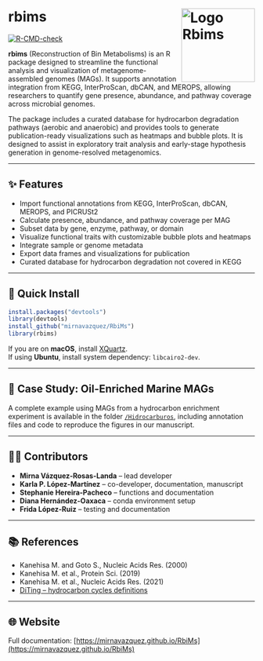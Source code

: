 

# rbims <img src="man/figures/Logo-rRbiMs.png" alt="Logo Rbims" width="150" align="right"/>

[![R-CMD-check](https://github.com/mirnavazquez/RbiMs/workflows/R-CMD-check/badge.svg)](https://github.com/mirnavazquez/RbiMs/actions)

**rbims** (Reconstruction of Bin Metabolisms) is an R package designed to streamline the functional analysis and visualization of metagenome-assembled genomes (MAGs). It supports annotation integration from KEGG, InterProScan, dbCAN, and MEROPS, allowing researchers to quantify gene presence, abundance, and pathway coverage across microbial genomes.

The package includes a curated database for hydrocarbon degradation pathways (aerobic and anaerobic) and provides tools to generate publication-ready visualizations such as heatmaps and bubble plots. It is designed to assist in exploratory trait analysis and early-stage hypothesis generation in genome-resolved metagenomics.

---

## ✨ Features

- Import functional annotations from KEGG, InterProScan, dbCAN, MEROPS, and PICRUSt2
- Calculate presence, abundance, and pathway coverage per MAG
- Subset data by gene, enzyme, pathway, or domain
- Visualize functional traits with customizable bubble plots and heatmaps
- Integrate sample or genome metadata
- Export data frames and visualizations for publication
- Curated database for hydrocarbon degradation not covered in KEGG

---

## 🚀 Quick Install

```r
install.packages("devtools")
library(devtools)
install_github("mirnavazquez/RbiMs")
library(rbims)
```

If you are on **macOS**, install [XQuartz](https://www.xquartz.org/).  
If using **Ubuntu**, install system dependency: `libcairo2-dev`.

---

## 🧬 Case Study: Oil-Enriched Marine MAGs

A complete example using MAGs from a hydrocarbon enrichment experiment is available in the folder [`/Hidrocarburos`](https://github.com/mirnavazquez/RbiMs/tree/main/Hidrocarburos), including annotation files and code to reproduce the figures in our manuscript.


---

## 👩‍💻 Contributors

- **Mirna Vázquez-Rosas-Landa** – lead developer  
- **Karla P. López-Martínez** – co-developer, documentation, manuscript  
- **Stephanie Hereira-Pacheco** – functions and documentation  
- **Diana Hernández-Oaxaca** – conda environment setup  
- **Frida López-Ruiz** – testing and documentation  

---

## 📚 References

- Kanehisa M. and Goto S., Nucleic Acids Res. (2000)  
- Kanehisa M. et al., Protein Sci. (2019)  
- Kanehisa M. et al., Nucleic Acids Res. (2021)  
- [DiTing – hydrocarbon cycles definitions](https://github.com/xuechunxu/DiTing)

---

## 🌐 Website

Full documentation: [https://mirnavazquez.github.io/RbiMs](https://mirnavazquez.github.io/RbiMs)

